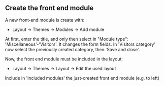 ## Create the front end module

A new front-end module is create with:

* Layout -> Themes -> Modules -> Add module

At first, enter the title, and only then select in "Module type":
'Miscellaneous'-'Visitors'. It changes the form fields. In 'Visitors category'
now select the previously created category, then 'Save and close'.

Now, the front end module must be included in the layout:

* Layout -> Themes -> Layout -> Edit the used layout

Include in 'Included modules' the just-created front end module (e.g. to left)
